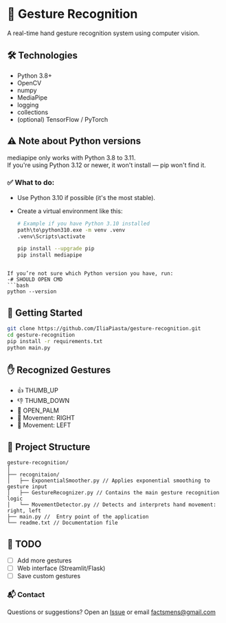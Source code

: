 # 🤖 Gesture Recognition

A real-time hand gesture recognition system using computer vision.

## 🛠 Technologies

- Python 3.8+
- OpenCV
- numpy
- MediaPipe
- logging
- collections
- (optional) TensorFlow / PyTorch

## ⚠️ Note about Python versions

mediapipe only works with Python 3.8 to 3.11.  
If you're using Python 3.12 or newer, it won't install — pip won't find it.

### ✅ What to do:
- Use Python 3.10 if possible (it's the most stable).
- Create a virtual environment like this:

  ```bash
  # Example if you have Python 3.10 installed
  path\to\python310.exe -m venv .venv
  .venv\Scripts\activate

  pip install --upgrade pip
  pip install mediapipe
```

If you’re not sure which Python version you have, run:
-# SHOULD OPEN CMD
```bash
python --version
```

## 🚀 Getting Started

```bash
git clone https://github.com/IliaPiasta/gesture-recognition.git
cd gesture-recognition
pip install -r requirements.txt
python main.py
```

## ✋ Recognized Gestures

- 👍 THUMB_UP
- 👎 THUMB_DOWN
- 🤲 OPEN_PALM  
- 🫱 Movement: RIGHT  
- 🫲 Movement: LEFT

## 📂 Project Structure

```
gesture-recognition/
│
├── recognitaion/
│   ├── ExponentialSmoother.py // Applies exponential smoothing to gesture input
│   ├── GestureRecognizer.py // Contains the main gesture recognition logic
│   └── MovementDetector.py // Detects and interprets hand movement: right, left
├── main.py //  Entry point of the application
└── readme.txt // Documentation file
```

## 📌 TODO

- [ ] Add more gestures  
- [ ] Web interface (Streamlit/Flask)  
- [ ] Save custom gestures

### 📬 Contact

Questions or suggestions? Open an [Issue](https://github.com/IliaPiasta/gesture-recognition/issues) or email factsmens@gmail.com
